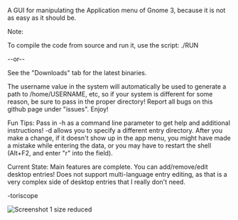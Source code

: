 A GUI for manipulating the Application menu of Gnome 3, because it is not as easy as it should be.

Note:

To compile the code from source and run it, use the script:
./RUN

--or--

See the "Downloads" tab  for the latest binaries.

The username value in the system will automatically be used to generate a path to /home/USERNAME, etc, so if your system is different for some reason, be sure to pass in the proper directory!
Report all bugs on this github page under "issues". Enjoy!

Fun Tips:
Pass in -h as a command line parameter to get help and additional instructions! 
-d allows you to specify a different entry directory.
After you make a change, if it doesn't show up in the app menu, you might have made a mistake while entering the data, or you may have to restart the shell (Alt+F2, and enter "r" into the field).

Current State:
Main features are complete. You can add/remove/edit desktop entries! Does not support multi-language entry editing, as that is a very complex side of desktop entries that I really don't need.

-toriscope

![Screenshot 1 size reduced](https://github.com/downloads/efruchter/Gnome3_AppMenuEditor/screenshot.png)
